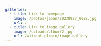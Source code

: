 ```yaml
---
galleries:
  - title: Link to homepage
    image: /photos/japan/20230927_0058.jpg
    url: /
  - title: Link to image gallery
    image: /uploads/album/2.jpg
    url: /without-plugin/image-gallery
---
```

